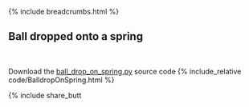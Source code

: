 {% include breadcrumbs.html %}

## Ball dropped onto a spring
<div class="header_line"><br/></div>

Download the [ball_drop_on_spring.py](code/ball_drop_on_spring.py) source code
{% include_relative code/BalldropOnSpring.html %}

<p style="clear: both;"></p>

{% include share_butt